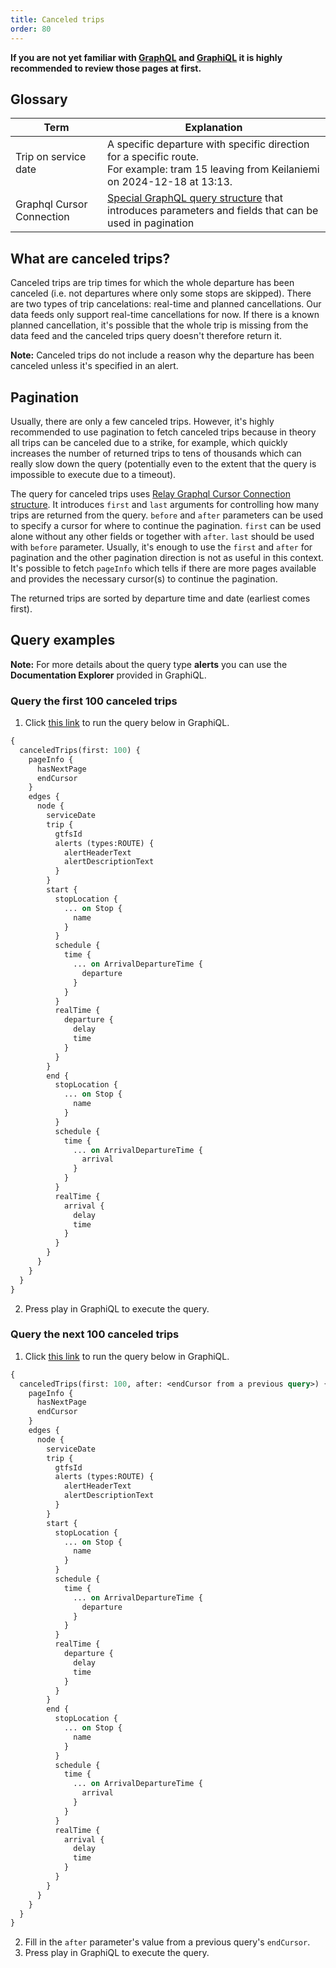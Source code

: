 ```yaml
---
title: Canceled trips
order: 80
---
```


**If you are not yet familiar with [GraphQL](../0-graphql) and [GraphiQL](../1-graphiql) it is highly recommended to review those pages at first.**

## Glossary

| Term                                    | Explanation                             |
|-----------------------------------------|-----------------------------------------|
| Trip on service date                    | A specific departure with specific direction for a specific route.<br/>For example: tram 15 leaving from Keilaniemi on 2024-12-18 at 13:13. |
| Graphql Cursor Connection               | [Special GraphQL query structure](https://relay.dev/graphql/connections.htm) that introduces parameters and fields that can be used in pagination |


## What are canceled trips?

Canceled trips are trip times for which the whole departure has been canceled (i.e. not departures where only some stops are skipped). There are two types of trip cancelations: real-time and planned cancellations. Our data feeds only support real-time cancellations for now. If there is a known planned cancellation, it's possible that the whole trip is missing from the data feed and the canceled trips query doesn't therefore return it.

**Note:** Canceled trips do not include a reason why the departure has been canceled unless it's specified in an alert.

## Pagination

Usually, there are only a few canceled trips. However, it's highly recommended to use pagination to fetch canceled trips because in theory all trips can be canceled due to a strike, for example, which quickly increases the number of returned trips to tens of thousands which can really slow down the query (potentially even to the extent that the query is impossible to execute due to a timeout).

The query for canceled trips uses [Relay Graphql Cursor Connection structure](https://relay.dev/graphql/connections.htm). It introduces `first` and `last` arguments for controlling how many trips are returned from the query. `before` and `after` parameters can be used to specify a cursor for where to continue the pagination. `first` can be used alone without any other fields or together with `after`. `last` should be used with `before` parameter. Usually, it's enough to use the `first` and `after` for pagination and the other pagination direction is not as useful in this context. It's possible to fetch `pageInfo` which tells if there are more pages available and provides the necessary cursor(s) to continue the pagination.

The returned trips are sorted by departure time and date (earliest comes first).

## Query examples

**Note:** For more details about the query type **alerts** you can use the **Documentation Explorer** provided in GraphiQL.

### Query the first 100 canceled trips

1. Click [this link](https://api.digitransit.fi/graphiql/hsl?query=%257B%250A%2520%2520canceledTrips%28first%253A%2520100%29%2520%257B%250A%2520%2520%2520%2520pageInfo%2520%257B%250A%2520%2520%2520%2520%2520%2520hasNextPage%250A%2520%2520%2520%2520%2520%2520endCursor%250A%2520%2520%2520%2520%257D%250A%2520%2520%2520%2520edges%2520%257B%250A%2520%2520%2520%2520%2520%2520node%2520%257B%250A%2520%2520%2520%2520%2520%2520%2520%2520serviceDate%250A%2520%2520%2520%2520%2520%2520%2520%2520trip%2520%257B%250A%2520%2520%2520%2520%2520%2520%2520%2520%2520%2520gtfsId%250A%2520%2520%2520%2520%2520%2520%2520%2520%2520%2520alerts%2520%28types%253AROUTE%29%2520%257B%250A%2520%2520%2520%2520%2520%2520%2520%2520%2520%2520%2520%2520alertHeaderText%250A%2520%2520%2520%2520%2520%2520%2520%2520%2520%2520%2520%2520alertDescriptionText%250A%2520%2520%2520%2520%2520%2520%2520%2520%2520%2520%257D%250A%2520%2520%2520%2520%2520%2520%2520%2520%257D%250A%2520%2520%2520%2520%2520%2520%2520%2520start%2520%257B%250A%2520%2520%2520%2520%2520%2520%2520%2520%2520%2520stopLocation%2520%257B%250A%2520%2520%2520%2520%2520%2520%2520%2520%2520%2520%2520%2520...%2520on%2520Stop%2520%257B%250A%2520%2520%2520%2520%2520%2520%2520%2520%2520%2520%2520%2520%2520%2520name%250A%2520%2520%2520%2520%2520%2520%2520%2520%2520%2520%2520%2520%257D%250A%2520%2520%2520%2520%2520%2520%2520%2520%2520%2520%257D%250A%2520%2520%2520%2520%2520%2520%2520%2520%2520%2520schedule%2520%257B%250A%2520%2520%2520%2520%2520%2520%2520%2520%2520%2520%2520%2520time%2520%257B%250A%2520%2520%2520%2520%2520%2520%2520%2520%2520%2520%2520%2520%2520%2520...%2520on%2520ArrivalDepartureTime%2520%257B%250A%2520%2520%2520%2520%2520%2520%2520%2520%2520%2520%2520%2520%2520%2520%2520%2520departure%250A%2520%2520%2520%2520%2520%2520%2520%2520%2520%2520%2520%2520%2520%2520%257D%250A%2520%2520%2520%2520%2520%2520%2520%2520%2520%2520%2520%2520%257D%250A%2520%2520%2520%2520%2520%2520%2520%2520%2520%2520%257D%250A%2520%2520%2520%2520%2520%2520%2520%2520%2520%2520realTime%2520%257B%250A%2520%2520%2520%2520%2520%2520%2520%2520%2520%2520%2520%2520departure%2520%257B%250A%2520%2520%2520%2520%2520%2520%2520%2520%2520%2520%2520%2520%2520%2520delay%250A%2520%2520%2520%2520%2520%2520%2520%2520%2520%2520%2520%2520%2520%2520time%250A%2520%2520%2520%2520%2520%2520%2520%2520%2520%2520%2520%2520%257D%250A%2520%2520%2520%2520%2520%2520%2520%2520%2520%2520%257D%250A%2520%2520%2520%2520%2520%2520%2520%2520%257D%250A%2520%2520%2520%2520%2520%2520%2520%2520end%2520%257B%250A%2520%2520%2520%2520%2520%2520%2520%2520%2520%2520stopLocation%2520%257B%250A%2520%2520%2520%2520%2520%2520%2520%2520%2520%2520%2520%2520...%2520on%2520Stop%2520%257B%250A%2520%2520%2520%2520%2520%2520%2520%2520%2520%2520%2520%2520%2520%2520name%250A%2520%2520%2520%2520%2520%2520%2520%2520%2520%2520%2520%2520%257D%250A%2520%2520%2520%2520%2520%2520%2520%2520%2520%2520%257D%250A%2520%2520%2520%2520%2520%2520%2520%2520%2520%2520schedule%2520%257B%250A%2520%2520%2520%2520%2520%2520%2520%2520%2520%2520%2520%2520time%2520%257B%250A%2520%2520%2520%2520%2520%2520%2520%2520%2520%2520%2520%2520%2520%2520...%2520on%2520ArrivalDepartureTime%2520%257B%250A%2520%2520%2520%2520%2520%2520%2520%2520%2520%2520%2520%2520%2520%2520%2520%2520arrival%250A%2520%2520%2520%2520%2520%2520%2520%2520%2520%2520%2520%2520%2520%2520%257D%250A%2520%2520%2520%2520%2520%2520%2520%2520%2520%2520%2520%2520%257D%250A%2520%2520%2520%2520%2520%2520%2520%2520%2520%2520%257D%250A%2520%2520%2520%2520%2520%2520%2520%2520%2520%2520realTime%2520%257B%250A%2520%2520%2520%2520%2520%2520%2520%2520%2520%2520%2520%2520arrival%2520%257B%250A%2520%2520%2520%2520%2520%2520%2520%2520%2520%2520%2520%2520%2520%2520delay%250A%2520%2520%2520%2520%2520%2520%2520%2520%2520%2520%2520%2520%2520%2520time%250A%2520%2520%2520%2520%2520%2520%2520%2520%2520%2520%2520%2520%257D%250A%2520%2520%2520%2520%2520%2520%2520%2520%2520%2520%257D%250A%2520%2520%2520%2520%2520%2520%2520%2520%257D%250A%2520%2520%2520%2520%2520%2520%257D%250A%2520%2520%2520%2520%257D%250A%2520%2520%257D%250A%257D) to run the query below in GraphiQL.

```graphql
{
  canceledTrips(first: 100) {
    pageInfo {
      hasNextPage
      endCursor
    }
    edges {
      node {
        serviceDate
        trip {
          gtfsId
          alerts (types:ROUTE) {
            alertHeaderText
            alertDescriptionText
          }
        }
        start {
          stopLocation {
            ... on Stop {
              name
            }
          }
          schedule {
            time {
              ... on ArrivalDepartureTime {
                departure
              }
            }
          }
          realTime {
            departure {
              delay
              time
            }
          }
        }
        end {
          stopLocation {
            ... on Stop {
              name
            }
          }
          schedule {
            time {
              ... on ArrivalDepartureTime {
                arrival
              }
            }
          }
          realTime {
            arrival {
              delay
              time
            }
          }
        }
      }
    }
  }
}
```

2. Press play in GraphiQL to execute the query.

### Query the next 100 canceled trips

1. Click [this link](https://api.digitransit.fi/graphiql/hsl?query=%257B%250A%2520%2520canceledTrips%28first%253A%25205%252C%2520after%253A%2520%2522c2ltcGxlLWN1cnNvcjQ%253D%2522%29%2520%257B%250A%2520%2520%2520%2520pageInfo%2520%257B%250A%2520%2520%2520%2520%2520%2520hasNextPage%250A%2520%2520%2520%2520%2520%2520endCursor%250A%2520%2520%2520%2520%257D%250A%2520%2520%2520%2520edges%2520%257B%250A%2520%2520%2520%2520%2520%2520node%2520%257B%250A%2520%2520%2520%2520%2520%2520%2520%2520serviceDate%250A%2520%2520%2520%2520%2520%2520%2520%2520trip%2520%257B%250A%2520%2520%2520%2520%2520%2520%2520%2520%2520%2520gtfsId%250A%2520%2520%2520%2520%2520%2520%2520%2520%2520%2520alerts%2520%28types%253AROUTE%29%2520%257B%250A%2520%2520%2520%2520%2520%2520%2520%2520%2520%2520%2520%2520alertHeaderText%250A%2520%2520%2520%2520%2520%2520%2520%2520%2520%2520%2520%2520alertDescriptionText%250A%2520%2520%2520%2520%2520%2520%2520%2520%2520%2520%257D%250A%2520%2520%2520%2520%2520%2520%2520%2520%257D%250A%2520%2520%2520%2520%2520%2520%2520%2520start%2520%257B%250A%2520%2520%2520%2520%2520%2520%2520%2520%2520%2520stopLocation%2520%257B%250A%2520%2520%2520%2520%2520%2520%2520%2520%2520%2520%2520%2520...%2520on%2520Stop%2520%257B%250A%2520%2520%2520%2520%2520%2520%2520%2520%2520%2520%2520%2520%2520%2520name%250A%2520%2520%2520%2520%2520%2520%2520%2520%2520%2520%2520%2520%257D%250A%2520%2520%2520%2520%2520%2520%2520%2520%2520%2520%257D%250A%2520%2520%2520%2520%2520%2520%2520%2520%2520%2520schedule%2520%257B%250A%2520%2520%2520%2520%2520%2520%2520%2520%2520%2520%2520%2520time%2520%257B%250A%2520%2520%2520%2520%2520%2520%2520%2520%2520%2520%2520%2520%2520%2520...%2520on%2520ArrivalDepartureTime%2520%257B%250A%2520%2520%2520%2520%2520%2520%2520%2520%2520%2520%2520%2520%2520%2520%2520%2520departure%250A%2520%2520%2520%2520%2520%2520%2520%2520%2520%2520%2520%2520%2520%2520%257D%250A%2520%2520%2520%2520%2520%2520%2520%2520%2520%2520%2520%2520%257D%250A%2520%2520%2520%2520%2520%2520%2520%2520%2520%2520%257D%250A%2520%2520%2520%2520%2520%2520%2520%2520%2520%2520realTime%2520%257B%250A%2520%2520%2520%2520%2520%2520%2520%2520%2520%2520%2520%2520departure%2520%257B%250A%2520%2520%2520%2520%2520%2520%2520%2520%2520%2520%2520%2520%2520%2520delay%250A%2520%2520%2520%2520%2520%2520%2520%2520%2520%2520%2520%2520%2520%2520time%250A%2520%2520%2520%2520%2520%2520%2520%2520%2520%2520%2520%2520%257D%250A%2520%2520%2520%2520%2520%2520%2520%2520%2520%2520%257D%250A%2520%2520%2520%2520%2520%2520%2520%2520%257D%250A%2520%2520%2520%2520%2520%2520%2520%2520end%2520%257B%250A%2520%2520%2520%2520%2520%2520%2520%2520%2520%2520stopLocation%2520%257B%250A%2520%2520%2520%2520%2520%2520%2520%2520%2520%2520%2520%2520...%2520on%2520Stop%2520%257B%250A%2520%2520%2520%2520%2520%2520%2520%2520%2520%2520%2520%2520%2520%2520name%250A%2520%2520%2520%2520%2520%2520%2520%2520%2520%2520%2520%2520%257D%250A%2520%2520%2520%2520%2520%2520%2520%2520%2520%2520%257D%250A%2520%2520%2520%2520%2520%2520%2520%2520%2520%2520schedule%2520%257B%250A%2520%2520%2520%2520%2520%2520%2520%2520%2520%2520%2520%2520time%2520%257B%250A%2520%2520%2520%2520%2520%2520%2520%2520%2520%2520%2520%2520%2520%2520...%2520on%2520ArrivalDepartureTime%2520%257B%250A%2520%2520%2520%2520%2520%2520%2520%2520%2520%2520%2520%2520%2520%2520%2520%2520arrival%250A%2520%2520%2520%2520%2520%2520%2520%2520%2520%2520%2520%2520%2520%2520%257D%250A%2520%2520%2520%2520%2520%2520%2520%2520%2520%2520%2520%2520%257D%250A%2520%2520%2520%2520%2520%2520%2520%2520%2520%2520%257D%250A%2520%2520%2520%2520%2520%2520%2520%2520%2520%2520realTime%2520%257B%250A%2520%2520%2520%2520%2520%2520%2520%2520%2520%2520%2520%2520arrival%2520%257B%250A%2520%2520%2520%2520%2520%2520%2520%2520%2520%2520%2520%2520%2520%2520delay%250A%2520%2520%2520%2520%2520%2520%2520%2520%2520%2520%2520%2520%2520%2520time%250A%2520%2520%2520%2520%2520%2520%2520%2520%2520%2520%2520%2520%257D%250A%2520%2520%2520%2520%2520%2520%2520%2520%2520%2520%257D%250A%2520%2520%2520%2520%2520%2520%2520%2520%257D%250A%2520%2520%2520%2520%2520%2520%257D%250A%2520%2520%2520%2520%257D%250A%2520%2520%257D%250A%257D) to run the query below in GraphiQL.

```graphql
{
  canceledTrips(first: 100, after: <endCursor from a previous query>) {
    pageInfo {
      hasNextPage
      endCursor
    }
    edges {
      node {
        serviceDate
        trip {
          gtfsId
          alerts (types:ROUTE) {
            alertHeaderText
            alertDescriptionText
          }
        }
        start {
          stopLocation {
            ... on Stop {
              name
            }
          }
          schedule {
            time {
              ... on ArrivalDepartureTime {
                departure
              }
            }
          }
          realTime {
            departure {
              delay
              time
            }
          }
        }
        end {
          stopLocation {
            ... on Stop {
              name
            }
          }
          schedule {
            time {
              ... on ArrivalDepartureTime {
                arrival
              }
            }
          }
          realTime {
            arrival {
              delay
              time
            }
          }
        }
      }
    }
  }
}
```

2. Fill in the `after` parameter's value from a previous query's `endCursor`.
3. Press play in GraphiQL to execute the query.
